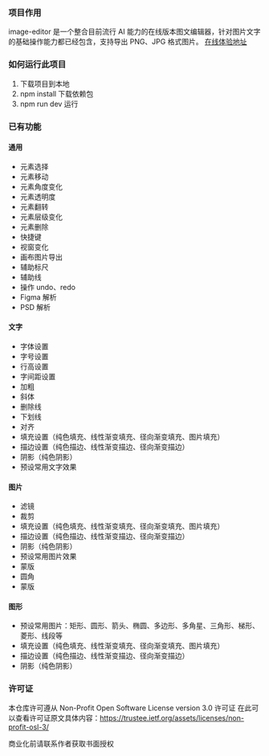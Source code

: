 ### 项目作用

image-editor 是一个整合目前流行 AI 能力的在线版本图文编辑器，针对图片文字的基础操作能力都已经包含，支持导出 PNG、JPG 格式图片。
[在线体验地址](https://image-editor-demo-1ex4iya7dd3fb3-1257477541.tcloudbaseapp.com/ '在线体验地址')

### 如何运行此项目

1. 下载项目到本地
2. npm install 下载依赖包
3. npm run dev 运行

### 已有功能

#### 通用

- 元素选择
- 元素移动
- 元素角度变化
- 元素透明度
- 元素翻转
- 元素层级变化
- 元素删除
- 快捷键
- 视窗变化
- 画布图片导出
- 辅助标尺
- 辅助线
- 操作 undo、redo
- Figma 解析
- PSD 解析

#### 文字

- 字体设置
- 字号设置
- 行高设置
- 字间距设置
- 加粗
- 斜体
- 删除线
- 下划线
- 对齐
- 填充设置（纯色填充、线性渐变填充、径向渐变填充、图片填充）
- 描边设置（纯色描边、线性渐变描边、径向渐变描边）
- 阴影（纯色阴影）
- 预设常用文字效果

#### 图片

- 滤镜
- 裁剪
- 填充设置（纯色填充、线性渐变填充、径向渐变填充、图片填充）
- 描边设置（纯色描边、线性渐变描边、径向渐变描边）
- 阴影（纯色阴影）
- 预设常用图片效果
- 蒙版
- 圆角
- 蒙版

#### 图形

- 预设常用图片：矩形、圆形、箭头、椭圆、多边形、多角星、三角形、梯形、菱形、线段等
- 填充设置（纯色填充、线性渐变填充、径向渐变填充、图片填充）
- 描边设置（纯色描边、线性渐变描边、径向渐变描边）
- 阴影（纯色阴影）

### 许可证

本仓库许可遵从 Non-Profit Open Software License version 3.0 许可证
在此可以查看许可证原文具体内容：https://trustee.ietf.org/assets/licenses/non-profit-osl-3/

商业化前请联系作者获取书面授权
